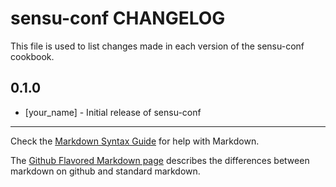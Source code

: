 sensu-conf CHANGELOG
==================

This file is used to list changes made in each version of the sensu-conf cookbook.

0.1.0
-----
- [your_name] - Initial release of sensu-conf

- - -
Check the [Markdown Syntax Guide](http://daringfireball.net/projects/markdown/syntax) for help with Markdown.

The [Github Flavored Markdown page](http://github.github.com/github-flavored-markdown/) describes the differences between markdown on github and standard markdown.
